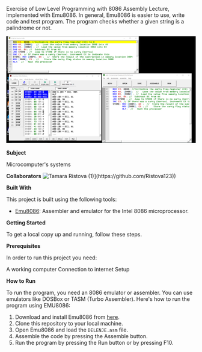 
Exercise of Low Level Programming with 8086 Assembly Lecture, implemented with Emu8086.
In general, Emu8086 is easier to use, write code and test program. 
The program checks whether a given string is a palindrome or not.

![Screenshot (1)](https://github.com/Ristova123/8086/blob/main/delenje.png)


**Subject**

Microcomputer's systems

**Collaborators**
![Tamara Ristova (1)]([[https://github.com/Ristova123/8086/blob/main/delenje.png](https://github.com/Ristova123))](https://github.com/Ristova123))

**Built With**

This project is built using the following tools:

- [Emu8086](https://emu8086-microprocessor-emulator.en.softonic.com/): Assembler and emulator for the Intel 8086 microprocessor.

**Getting Started**

To get a local copy up and running, follow these steps.

**Prerequisites**

In order to run this project you need:

A working computer
Connection to internet
Setup

**How to Run**

To run the program, you need an 8086 emulator or assembler. You can use emulators like DOSBox or TASM (Turbo Assembler). Here's how to run the program using EMU8086:

1. Download and install Emu8086 from [here](https://emu8086-microprocessor-emulator.en.softonic.com/).
2. Clone this repository to your local machine.
3. Open Emu8086 and load the `DELENJE.asm` file.
4. Assemble the code by pressing the Assemble button.
5. Run the program by pressing the Run button or by pressing F10.
